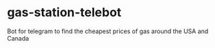 # gas-station-telebot
Bot for telegram to find the cheapest prices of gas around the USA and Canada
